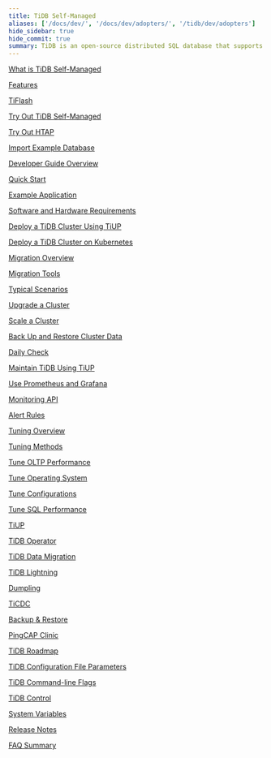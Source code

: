 ```yaml
---
title: TiDB Self-Managed
aliases: ['/docs/dev/', '/docs/dev/adopters/', '/tidb/dev/adopters']
hide_sidebar: true
hide_commit: true
summary: TiDB is an open-source distributed SQL database that supports Hybrid Transactional and Analytical Processing (HTAP) workloads. The guide provides information on features, TiFlash, development, deployment, migration, maintenance, monitoring, tuning, tools, and references. It covers everything from quick start to advanced configurations and tools for TiDB.
---
```


<LearningPathContainer platform="tidb" title="TiDB Self-Managed" subTitle="TiDB is an open-source distributed SQL database that supports Hybrid Transactional and Analytical Processing (HTAP) workloads. Find the guide, samples, and references you need to use TiDB.">

<!-- Localization note for TiDB:

- English: use distributed SQL, and start to emphasize HTAP
- Chinese: can keep "NewSQL" and emphasize one-stop real-time HTAP ("一栈式实时 HTAP")
- Japanese: use NewSQL because it is well-recognized

-->

<LearningPath label="Learn" icon="cloud1">

[What is TiDB Self-Managed](/overview?target=_blank)

[Features](/basic-features?target=_blank)

[TiFlash](/tiflash-overview?target=_blank)

</LearningPath>

<LearningPath label="Try" icon="cloud5">

[Try Out TiDB Self-Managed](/quick-start-with-tidb?target=_blank)

[Try Out HTAP](/quick-start-with-htap?target=_blank)

[Import Example Database](/import-example-data?target=_blank)

</LearningPath>

<LearningPath label="Develop" icon="doc8">

[Developer Guide Overview](/dev-guide-overview?target=_blank)

[Quick Start](/dev-guide-build-cluster-in-cloud?target=_blank)

[Example Application](/dev-guide-sample-application-java-spring-boot?target=_blank)

</LearningPath>

<LearningPath label="Deploy" icon="deploy">

[Software and Hardware Requirements](/hardware-and-software-requirements?target=_blank)

[Deploy a TiDB Cluster Using TiUP](/production-deployment-using-tiup?target=_blank)

[Deploy a TiDB Cluster on Kubernetes](./../tidb-in-kubernetes/stable?target=_blank)

</LearningPath>

<LearningPath label="Migrate" icon="cloud3">

[Migration Overview](/migration-overview?target=_blank)

[Migration Tools](/migration-tools?target=_blank)

[Typical Scenarios](/migrate-aurora-to-tidb?target=_blank)

</LearningPath>

<LearningPath label="Maintain" icon="maintain">

[Upgrade a Cluster](/upgrade-tidb-using-tiup?target=_blank)

[Scale a Cluster](/scale-tidb-using-tiup?target=_blank)

[Back Up and Restore Cluster Data](/backup-and-restore-overview?target=_blank)

[Daily Check](/daily-check?target=_blank)

[Maintain TiDB Using TiUP](/maintain-tidb-using-tiup?target=_blank)

</LearningPath>

<LearningPath label="Monitor" icon="cloud6">

[Use Prometheus and Grafana](/tidb-monitoring-framework?target=_blank)

[Monitoring API](/tidb-monitoring-api?target=_blank)

[Alert Rules](/alert-rules?target=_blank)

</LearningPath>

<LearningPath label="Tune" icon="tidb-cloud-tune">

[Tuning Overview](/performance-tuning-overview?target=_blank)

[Tuning Methods](/performance-tuning-methods?target=_blank)

[Tune OLTP Performance](/performance-tuning-practices?target=_blank)

[Tune Operating System](/tune-operating-system?target=_blank)

[Tune Configurations](/configure-memory-usage?target=_blank)

[Tune SQL Performance](/sql-tuning-overview?target=_blank)

</LearningPath>

<LearningPath label="Tools" icon="doc7">

[TiUP](/tiup-overview?target=_blank)

[TiDB Operator](/tidb-operator-overview?target=_blank)

[TiDB Data Migration ](/dm-overview?target=_blank)

[TiDB Lightning](/tidb-lightning-overview?target=_blank)

[Dumpling](/dumpling-overview?target=_blank)

[TiCDC](/ticdc-overview?target=_blank)

[Backup & Restore ](/backup-and-restore-overview?target=_blank)

[PingCAP Clinic](/clinic-introduction?target=_blank)

</LearningPath>

<LearningPath label="Reference" icon="cloud-dev">

[TiDB Roadmap](https://docs.pingcap.com/tidb/dev/tidb-roadmap)

[TiDB Configuration File Parameters](/tidb-configuration-file?target=_blank)

[TiDB Command-line Flags](/command-line-flags-for-tidb-configuration?target=_blank)

[TiDB Control](/tidb-control?target=_blank)

[System Variables](/system-variables?target=_blank)

[Release Notes](/release-notes?target=_blank)

[FAQ Summary](/faq-overview?target=_blank)

</LearningPath>

</LearningPathContainer>
